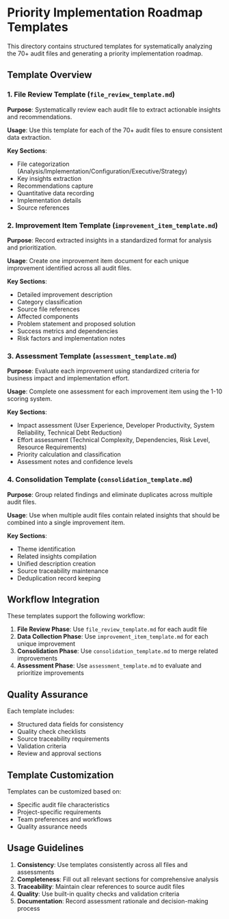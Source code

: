 # Priority Implementation Roadmap Templates

This directory contains structured templates for systematically analyzing the 70+ audit files and generating a priority implementation roadmap.

## Template Overview

### 1. File Review Template (`file_review_template.md`)
**Purpose**: Systematically review each audit file to extract actionable insights and recommendations.

**Usage**: Use this template for each of the 70+ audit files to ensure consistent data extraction.

**Key Sections**:
- File categorization (Analysis/Implementation/Configuration/Executive/Strategy)
- Key insights extraction
- Recommendations capture
- Quantitative data recording
- Implementation details
- Source references

### 2. Improvement Item Template (`improvement_item_template.md`)
**Purpose**: Record extracted insights in a standardized format for analysis and prioritization.

**Usage**: Create one improvement item document for each unique improvement identified across all audit files.

**Key Sections**:
- Detailed improvement description
- Category classification
- Source file references
- Affected components
- Problem statement and proposed solution
- Success metrics and dependencies
- Risk factors and implementation notes

### 3. Assessment Template (`assessment_template.md`)
**Purpose**: Evaluate each improvement using standardized criteria for business impact and implementation effort.

**Usage**: Complete one assessment for each improvement item using the 1-10 scoring system.

**Key Sections**:
- Impact assessment (User Experience, Developer Productivity, System Reliability, Technical Debt Reduction)
- Effort assessment (Technical Complexity, Dependencies, Risk Level, Resource Requirements)
- Priority calculation and classification
- Assessment notes and confidence levels

### 4. Consolidation Template (`consolidation_template.md`)
**Purpose**: Group related findings and eliminate duplicates across multiple audit files.

**Usage**: Use when multiple audit files contain related insights that should be combined into a single improvement item.

**Key Sections**:
- Theme identification
- Related insights compilation
- Unified description creation
- Source traceability maintenance
- Deduplication record keeping

## Workflow Integration

These templates support the following workflow:

1. **File Review Phase**: Use `file_review_template.md` for each audit file
2. **Data Collection Phase**: Use `improvement_item_template.md` for each unique improvement
3. **Consolidation Phase**: Use `consolidation_template.md` to merge related improvements
4. **Assessment Phase**: Use `assessment_template.md` to evaluate and prioritize improvements

## Quality Assurance

Each template includes:
- Structured data fields for consistency
- Quality check checklists
- Source traceability requirements
- Validation criteria
- Review and approval sections

## Template Customization

Templates can be customized based on:
- Specific audit file characteristics
- Project-specific requirements
- Team preferences and workflows
- Quality assurance needs

## Usage Guidelines

1. **Consistency**: Use templates consistently across all files and assessments
2. **Completeness**: Fill out all relevant sections for comprehensive analysis
3. **Traceability**: Maintain clear references to source audit files
4. **Quality**: Use built-in quality checks and validation criteria
5. **Documentation**: Record assessment rationale and decision-making process

